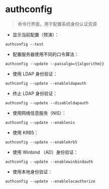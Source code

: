 # authconfig

> 命令行界面，用于配置系统身份认证资源

- 显示当前配置（预演）：

`authconfig --test`

- 配置服务器使用不同的口令算法：

`authconfig --update --passalgo={{algorithm}}`

- 使用 LDAP 身份验证：

`authconfig --update --enableldapauth`

- 终止 LDAP 身份验证：

`authconfig --update --disableldapauth`

- 使用网络信息服务（NIS）：

`authconfig --update --enablenis`

- 使用 KRB5：

`authconfig --update --enablekrb5`

- 使用 Winbind （AD）身份验证：

`authconfig --update --enablewinbindauth`

- 使用本地身份验证：

`authconfig --update --enablelocauthorize`

[#]: contributors: ([潘潘]，[rabbittony刘晓东-工作时间失联])